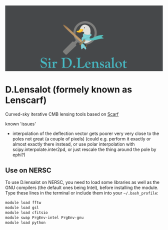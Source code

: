 ![alt text](dlensalot2.PNG)
# D.Lensalot (formely known as Lenscarf)

Curved-sky iterative CMB lensing tools based on [Scarf](https://github.com/samuelsimko/scarf)


known 'issues'
* interpolation of the deflection vector gets poorer very very close to the poles not great (a couple of pixels)
  (could e.g. perform it exactly or almost exactly there instead, or use polar interpolation with scipy.interpolate.inter2pd,
  or just rescale the thing around the pole by ephi?)



## Use on NERSC

To use D.lensalot on NERSC, you need to load some libraries as well as the GNU compilers (the default ones being Intel), before installing the module.
Type these lines in the terminal or include them into your `~/.bash_profile`:

```
module load fftw
module load gsl
module load cfitsio
module swap PrgEnv-intel PrgEnv-gnu
module load python
```


